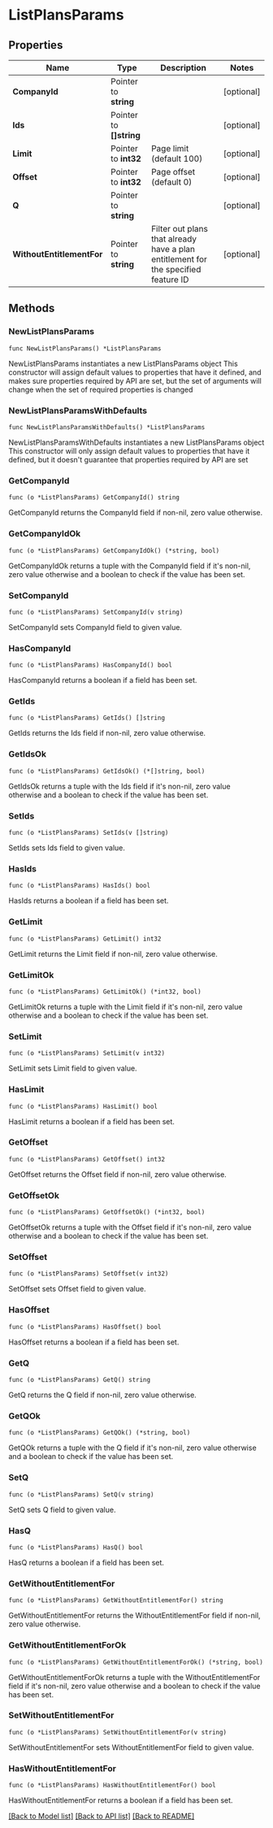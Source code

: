 # ListPlansParams

## Properties

Name | Type | Description | Notes
------------ | ------------- | ------------- | -------------
**CompanyId** | Pointer to **string** |  | [optional] 
**Ids** | Pointer to **[]string** |  | [optional] 
**Limit** | Pointer to **int32** | Page limit (default 100) | [optional] 
**Offset** | Pointer to **int32** | Page offset (default 0) | [optional] 
**Q** | Pointer to **string** |  | [optional] 
**WithoutEntitlementFor** | Pointer to **string** | Filter out plans that already have a plan entitlement for the specified feature ID | [optional] 

## Methods

### NewListPlansParams

`func NewListPlansParams() *ListPlansParams`

NewListPlansParams instantiates a new ListPlansParams object
This constructor will assign default values to properties that have it defined,
and makes sure properties required by API are set, but the set of arguments
will change when the set of required properties is changed

### NewListPlansParamsWithDefaults

`func NewListPlansParamsWithDefaults() *ListPlansParams`

NewListPlansParamsWithDefaults instantiates a new ListPlansParams object
This constructor will only assign default values to properties that have it defined,
but it doesn't guarantee that properties required by API are set

### GetCompanyId

`func (o *ListPlansParams) GetCompanyId() string`

GetCompanyId returns the CompanyId field if non-nil, zero value otherwise.

### GetCompanyIdOk

`func (o *ListPlansParams) GetCompanyIdOk() (*string, bool)`

GetCompanyIdOk returns a tuple with the CompanyId field if it's non-nil, zero value otherwise
and a boolean to check if the value has been set.

### SetCompanyId

`func (o *ListPlansParams) SetCompanyId(v string)`

SetCompanyId sets CompanyId field to given value.

### HasCompanyId

`func (o *ListPlansParams) HasCompanyId() bool`

HasCompanyId returns a boolean if a field has been set.

### GetIds

`func (o *ListPlansParams) GetIds() []string`

GetIds returns the Ids field if non-nil, zero value otherwise.

### GetIdsOk

`func (o *ListPlansParams) GetIdsOk() (*[]string, bool)`

GetIdsOk returns a tuple with the Ids field if it's non-nil, zero value otherwise
and a boolean to check if the value has been set.

### SetIds

`func (o *ListPlansParams) SetIds(v []string)`

SetIds sets Ids field to given value.

### HasIds

`func (o *ListPlansParams) HasIds() bool`

HasIds returns a boolean if a field has been set.

### GetLimit

`func (o *ListPlansParams) GetLimit() int32`

GetLimit returns the Limit field if non-nil, zero value otherwise.

### GetLimitOk

`func (o *ListPlansParams) GetLimitOk() (*int32, bool)`

GetLimitOk returns a tuple with the Limit field if it's non-nil, zero value otherwise
and a boolean to check if the value has been set.

### SetLimit

`func (o *ListPlansParams) SetLimit(v int32)`

SetLimit sets Limit field to given value.

### HasLimit

`func (o *ListPlansParams) HasLimit() bool`

HasLimit returns a boolean if a field has been set.

### GetOffset

`func (o *ListPlansParams) GetOffset() int32`

GetOffset returns the Offset field if non-nil, zero value otherwise.

### GetOffsetOk

`func (o *ListPlansParams) GetOffsetOk() (*int32, bool)`

GetOffsetOk returns a tuple with the Offset field if it's non-nil, zero value otherwise
and a boolean to check if the value has been set.

### SetOffset

`func (o *ListPlansParams) SetOffset(v int32)`

SetOffset sets Offset field to given value.

### HasOffset

`func (o *ListPlansParams) HasOffset() bool`

HasOffset returns a boolean if a field has been set.

### GetQ

`func (o *ListPlansParams) GetQ() string`

GetQ returns the Q field if non-nil, zero value otherwise.

### GetQOk

`func (o *ListPlansParams) GetQOk() (*string, bool)`

GetQOk returns a tuple with the Q field if it's non-nil, zero value otherwise
and a boolean to check if the value has been set.

### SetQ

`func (o *ListPlansParams) SetQ(v string)`

SetQ sets Q field to given value.

### HasQ

`func (o *ListPlansParams) HasQ() bool`

HasQ returns a boolean if a field has been set.

### GetWithoutEntitlementFor

`func (o *ListPlansParams) GetWithoutEntitlementFor() string`

GetWithoutEntitlementFor returns the WithoutEntitlementFor field if non-nil, zero value otherwise.

### GetWithoutEntitlementForOk

`func (o *ListPlansParams) GetWithoutEntitlementForOk() (*string, bool)`

GetWithoutEntitlementForOk returns a tuple with the WithoutEntitlementFor field if it's non-nil, zero value otherwise
and a boolean to check if the value has been set.

### SetWithoutEntitlementFor

`func (o *ListPlansParams) SetWithoutEntitlementFor(v string)`

SetWithoutEntitlementFor sets WithoutEntitlementFor field to given value.

### HasWithoutEntitlementFor

`func (o *ListPlansParams) HasWithoutEntitlementFor() bool`

HasWithoutEntitlementFor returns a boolean if a field has been set.


[[Back to Model list]](../README.md#documentation-for-models) [[Back to API list]](../README.md#documentation-for-api-endpoints) [[Back to README]](../README.md)



